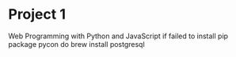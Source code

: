 # Project 1

Web Programming with Python and JavaScript
if failed to install pip package pycon
do 
brew install postgresql
